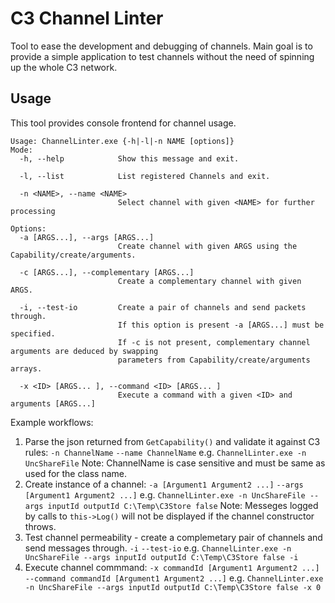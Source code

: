 # C3 Channel Linter

Tool to ease the development and debugging of channels.
Main goal is to provide a simple application to test channels without the need of spinning up the whole C3 network.

## Usage

This tool provides console frontend for channel usage.

```
Usage: ChannelLinter.exe {-h|-l|-n NAME [options]}
Mode:
  -h, --help            Show this message and exit.

  -l, --list            List registered Channels and exit.

  -n <NAME>, --name <NAME>
                        Select channel with given <NAME> for further processing

Options:
  -a [ARGS...], --args [ARGS...]
                        Create channel with given ARGS using the Capability/create/arguments.

  -c [ARGS...], --complementary [ARGS...]
                        Create a complementary channel with given ARGS.

  -i, --test-io         Create a pair of channels and send packets through.
                        If this option is present -a [ARGS...] must be specified.
                        If -c is not present, complementary channel arguments are deduced by swapping
                        parameters from Capability/create/arguments arrays.

  -x <ID> [ARGS... ], --command <ID> [ARGS... ]
                        Execute a command with a given <ID> and arguments [ARGS...]
```

Example workflows:
1. Parse the json returned from `GetCapability()` and validate it against C3 rules:
    `-n ChannelName` 
    `--name ChannelName`
    e.g. `ChannelLinter.exe -n UncShareFile`
    Note: ChannelName is case sensitive and must be same as used for the class name.
2. Create instance of a channel:
    `-a [Argument1 Argument2 ...]` 
    `--args [Argument1 Argument2 ...]` 
   e.g. `ChannelLinter.exe -n UncShareFile --args inputId outputId C:\Temp\C3Store false`
   Note: Messeges logged by calls to `this->Log()` will not be displayed if the channel constructor throws.
3. Test channel permeability - create a complemetary pair of channels and send messages through.
    `-i`
    `--test-io` 
   e.g. `ChannelLinter.exe -n UncShareFile --args inputId outputId C:\Temp\C3Store false -i`
4. Execute channel commmand:
    `-x commandId [Argument1 Argument2 ...]`
    `--command commandId [Argument1 Argument2 ...]` 
   e.g. `ChannelLinter.exe -n UncShareFile --args inputId outputId C:\Temp\C3Store false -x 0`
